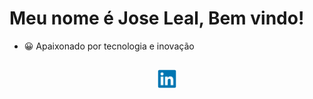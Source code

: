 # Meu nome é Jose Leal, Bem vindo!

- 😀 Apaixonado por tecnologia e inovação

##

<p align="center">
<!-- <img src="https://github.com/lealnetosena/JoseLeal/blob/main/images/sqlserver.svg" alt="sqlserver" width="40" height="40"/>
<img src="https://github.com/lealnetosena/JoseLeal/blob/main/images/python.svg" alt="python" width="40" height="40"/>
<img src="https://github.com/lealnetosena/JoseLeal/blob/main/images/nodejs.svg" alt="nodejs" width="40" height="40"/>
<img src="https://github.com/lealnetosena/JoseLeal/blob/main/images/ts.svg" alt="ts" width="40" height="40"/>
<img src="https://github.com/lealnetosena/JoseLeal/blob/main/images/js.svg" alt="js" width="40" height="40"/>
<img src="https://github.com/lealnetosena/JoseLeal/blob/main/images/css.svg" alt="css" width="40" height="40"/>
<img src="https://github.com/lealnetosena/JoseLeal/blob/main/images/vba.svg" alt="vba" width="40" height="40"/>
<img src="https://github.com/lealnetosena/JoseLeal/blob/main/images/excel.svg" alt="excel" width="40" height="40"/>
<img src="https://github.com/lealnetosena/JoseLeal/blob/main/images/pdi.png" alt="pdi" width="40" height="40"/>
<img src="https://github.com/lealnetosena/JoseLeal/blob/main/images/powerbi.svg" alt="powerbi" width="40" height="40"/> -->

<p align="center">
<a href="https://www.linkedin.com/in/joselealsena/" target="blank"><img align="center" src="https://raw.githubusercontent.com/devicons/devicon/1119b9f84c0290e0f0b38982099a2bd027a48bf1/icons/linkedin/linkedin-original.svg" alt="alissonsleal" height="30" width="30" /></a>
</p>
